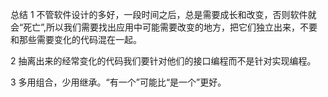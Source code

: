 总结
1 不管软件设计的多好，一段时间之后，总是需要成长和改变，否则软件就会“死亡”,所以我们需要找出应用中可能需要改变的地方，把它们独立出来，不要和那些需要变化的代码混在一起。

2 抽离出来的经常变化的代码我们要针对他们的接口编程而不是针对实现编程。

3 多用组合，少用继承。“有一个”可能比“是一个”更好。
